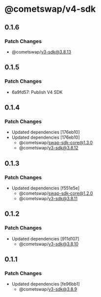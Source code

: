 # @cometswap/v4-sdk

## 0.1.6

### Patch Changes

- @cometswap/v3-sdk@3.8.13

## 0.1.5

### Patch Changes

- 6a9fd57: Publish V4 SDK

## 0.1.4

### Patch Changes

- Updated dependencies [176eb10]
- Updated dependencies [176eb10]
  - @cometswap/swap-sdk-core@1.3.0
  - @cometswap/v3-sdk@3.8.12

## 0.1.3

### Patch Changes

- Updated dependencies [f551e5e]
  - @cometswap/swap-sdk-core@1.2.0
  - @cometswap/v3-sdk@3.8.11

## 0.1.2

### Patch Changes

- Updated dependencies [911d107]
  - @cometswap/v3-sdk@3.8.10

## 0.1.1

### Patch Changes

- Updated dependencies [fe96bb1]
  - @cometswap/v3-sdk@3.8.9
